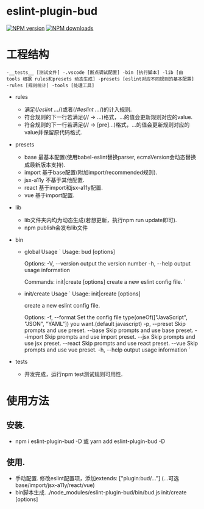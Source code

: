 # eslint-plugin-bud

[![NPM version](https://img.shields.io/npm/v/eslint-plugin-bud.svg?style=flat)](https://npmjs.org/package/eslint-plugin-bud)
[![NPM downloads](https://img.shields.io/npm/dm/eslint-plugin-bud.svg?style=flat)](https://npmjs.org/package/eslint-plugin-bud)

# 工程结构
`
  -__tests__ [测试文件]
  -.vscode [断点调试配置]
  -bin [执行脚本]
  -lib [由 tools 根据 rules和presets 动态生成]
  -presets [eslint对应不同规则的基本配置]
  -rules [规则统计]
  -tools [处理工具]
`
- rules
  - 满足(/*eslint ...*/)或者(/*#eslint ...*/)的计入规则.
  - 符合规则的下一行若满足(// -> ...)格式，...的值会更新规则对应的value.
  - 符合规则的下一行若满足(// -> [pre]...)格式，...的值会更新规则对应的value并保留原代码格式.

- presets
  - base 最基本配置(使用babel-eslint替换parser, ecmaVersion会动态替换成最新版本支持).
  - import 基于base配置(附加import/recommended规则).
  - jsx-a11y 不基于其他配置.
  - react 基于import和jsx-a11y配置.
  - vue 基于import配置.
  
- lib
  - lib文件夹内均为动态生成(若想更新，执行npm run update即可).
  - npm publish会发布lib文件

- bin
  - global Usage
  `
    Usage: bud <command> [options]

    Options:
      -V, --version          output the version number
      -h, --help             output usage information

    Commands:
      init|create [options]  create a new eslint config file.
  `
  - init/create Usage
  `
    Usage: init|create [options]

    create a new eslint config file.

    Options:
      -f, --format <formatType>  Set the config file type(oneOf(["JavaScript", "JSON", "YAML"]) you want.(default javascript)
      -p, --preset <presetName>  Skip prompts and use <presetName> preset.
      --base                     Skip prompts and use base preset.
      --import                   Skip prompts and use import preset.
      --jsx                      Skip prompts and use jsx preset.
      --react                    Skip prompts and use react preset.
      --vue                      Skip prompts and use vue preset.
      -h, --help                 output usage information
  `

- tests
  - 开发完成，运行npm test测试规则可用性.

# 使用方法

## 安装.
  - npm i eslint-plugin-bud -D 或 yarn add eslint-plugin-bud -D
## 使用. 
  - 手动配置. 修改eslint配置项，添加extends: ["plugin:bud/..."]  (...可选base/import/jsx-a11y/react/vue)
  - bin脚本生成. ./node_modules/eslint-plugin-bud/bin/bud.js init/create [options]
